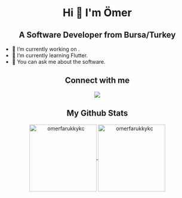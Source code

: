 <h1 align="center">Hi 👋 I'm Ömer</h1>
<h2 align="center">A Software Developer from Bursa/Turkey</h2>



- 🔭 I’m currently working on .
- 🌱 I’m currently learning Flutter.
- 💬 You can ask me about the software.
<h2 align="center">Connect with me</h2>
<p align ="center"> 
    <a href ="https://www.linkedin.com/in/omerfarukkayikci" target ="_blank"> <img src="https://img.icons8.com/ios/50/000000/linkedin.png"/></a>
   
</p>
<h2 align="center">My Github Stats</h2>
<p align="center">
	<a href="https://github.com/omerfarukkykc">
		  <img height="180em" align="center" src="https://github-readme-stats.vercel.app/api?username=omerfarukkykc&show_icons=true&locale=en&theme=dark&include_all_commits=true&count_private=true" alt="omerfarukkykc"/>
		  <img height="180em" align="center" src="https://github-readme-stats.vercel.app/api/top-langs?username=omerfarukkykc&show_icons=true&locale=en&layout=compact&langs_count=8&theme=dark" alt="omerfarukkykc"/>
	</a>
</p>
